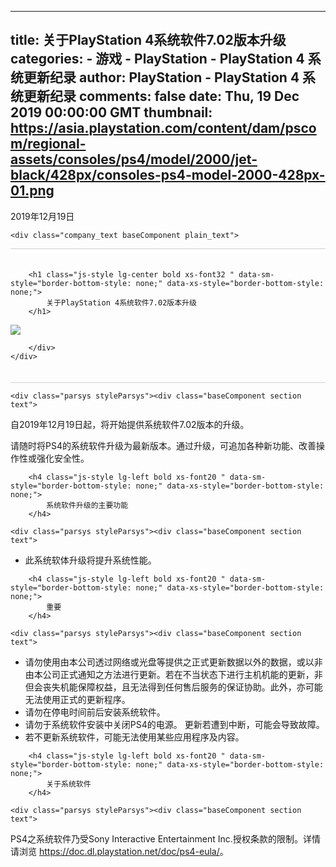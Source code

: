 
---
title: 关于PlayStation 4系统软件7.02版本升级
categories: 
    - 游戏
    - PlayStation - PlayStation 4 系统更新纪录
author: PlayStation - PlayStation 4 系统更新纪录
comments: false
date: Thu, 19 Dec 2019 00:00:00 GMT
thumbnail: https://asia.playstation.com/content/dam/pscom/regional-assets/consoles/ps4/model/2000/jet-black/428px/consoles-ps4-model-2000-428px-01.png
---

<div>   
<div class="section article_pack">
<style>
    .release-headline-title {
        border-bottom: solid 1px #CFCFCF;
        border-top: solid 1px #CFCFCF;
    }
    .release-headline-title h1 {
        font-size:140%;
    }
    @media screen and (max-width: 768px) {
        .release-headline-title h1 {
            font-size:120%;
        }
    }
</style>
<div class="text-right / lg-right ">
    <div class="baseComponent date_text plain_text">














<span class="font12 sub-text-grey">2019年12月19日</span>

</div>

    <div class="company_text baseComponent plain_text">
















</div>

</div>
<div class="baseComponent section style_container">
    <div class="mrg05-top release-headline-title " style="padding:20px 0;">
        <div class="parsys styleParsys">
                <div class="baseComponent caption">



















    
        <h1 class="js-style lg-center bold xs-font32 " data-sm-style="border-bottom-style: none;" data-xs-style="border-bottom-style: none;">
            关于PlayStation 4系统软件7.02版本升级
        </h1>
    



</div>
<div class="img baseComponent">

















<img class="img-responsive js-img-src js-style center-block" src="https://asia.playstation.com/content/dam/pscom/regional-assets/consoles/ps4/model/2000/jet-black/428px/consoles-ps4-model-2000-428px-01.png" data-sm-src="/content/dam/pscom/regional-assets/consoles/ps4/model/2000/jet-black/428px/consoles-ps4-model-2000-428px-01.png" data-xs-src="/content/dam/pscom/regional-assets/consoles/ps4/model/2000/jet-black/428px/consoles-ps4-model-2000-428px-01.png" data-sm-style=" " data-xs-style=" " alt=" " title=" " referrerpolicy="no-referrer">



</div>

        </div>
    </div>
</div>
</div>
<div class="baseComponent section style_container">















<div class="mrg2-top mrg2-bottom ">
    
    <div class="parsys styleParsys"><div class="baseComponent section text">















<div><p>自2019年12月19日起，将开始提供系统软件7.02版本的升级。</p>
<p>请随时将PS4的系统软件升级为最新版本。通过升级，可追加各种新功能、改善操作性或强化安全性。</p>
</div>

</div>

</div>

</div>

</div>
<div class="baseComponent caption section">



















    
        <h4 class="js-style lg-left bold xs-font20 " data-sm-style="border-bottom-style: none;" data-xs-style="border-bottom-style: none;">
            系统软件升级的主要功能
        </h4>
    



</div>
<div class="baseComponent section style_container">















<div class="mrg2-bottom ">
    
    <div class="parsys styleParsys"><div class="baseComponent section text">















<div><ul>
<li>此系统软体升级将提升系统性能。</li>
</ul>
</div>

</div>

</div>

</div>

</div>
<div class="baseComponent caption section">



















    
        <h4 class="js-style lg-left bold xs-font20 " data-sm-style="border-bottom-style: none;" data-xs-style="border-bottom-style: none;">
            重要
        </h4>
    



</div>
<div class="baseComponent section style_container">















<div class="mrg2-bottom ">
    
    <div class="parsys styleParsys"><div class="baseComponent section text">















<div><ul>
<li>请勿使用由本公司透过网络或光盘等提供之正式更新数据以外的数据，或以非由本公司正式通知之方法进行更新。若在不当状态下进行主机机能的更新，非但会丧失机能保障权益，且无法得到任何售后服务的保证协助。此外，亦可能无法使用正式的更新程序。</li>
<li>请勿在停电时间前后安装系统软件。</li>
<li>请勿于系统软件安装中关闭PS4的电源。 更新若遭到中断，可能会导致故障。</li>
<li>若不更新系统软件，可能无法使用某些应用程序及内容。</li>
</ul>
</div>

</div>

</div>

</div>

</div>
<div class="baseComponent caption section">



















    
        <h4 class="js-style lg-left bold xs-font20 " data-sm-style="border-bottom-style: none;" data-xs-style="border-bottom-style: none;">
            关于系统软件
        </h4>
    



</div>
<div class="baseComponent section style_container">















<div class="mrg2-bottom ">
    
    <div class="parsys styleParsys"><div class="baseComponent section text">















<div><p>PS4之系统软件乃受Sony Interactive Entertainment Inc.授权条款的限制。​详情请浏览 <a adhocenable="false" href="https://doc.dl.playstation.net/doc/ps4-eula/" target="_blank">https://doc.dl.playstation.net/doc/ps4-eula/</a>。</p>
</div>

</div>

</div>

</div>

</div>

  
</div>
            
